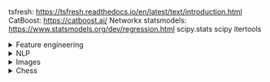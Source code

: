 tsfresh:
https://tsfresh.readthedocs.io/en/latest/text/introduction.html
CatBoost:
https://catboost.ai/
Networkx
statsmodels:
https://www.statsmodels.org/dev/regression.html
scipy.stats
scipy
itertools

<details>
	<summary>Feature engineering</summary>
	
	 | Module | Link |
	 | ----- | ----- |
	 | Featuretools | https://featuretools.alteryx.com/en/stable/   |
	 | feature-engine | https://feature-engine.trainindata.com/en/latest/user_guide/creation/index.html   |
	 | category_encoders  |  |

</details>

<details>
    <summary>NLP</summary>
    regular expressions: <br/>
	https://docs.python.org/3/howto/regex.html <br/>
	https://docs.python.org/3/library/re.html <br/>
    spaCy: https://spacy.io/usage <br/>
    nltk (natural language toolkit) <br/>
    Scrapy
</details>


<details>
	<summary>Images</summary>
	skimage: https://scikit-image.org/docs/dev/api/api.html <br/>
	pillow: https://pillow.readthedocs.io/en/stable/ <br/>
	NiBabel (works with neurological images like MRI): https://nipy.org/nibabel/installation.html
</details>

<details>
	<summary>Chess</summary>
	pgn (Portable Game Notation): https://python-chess.readthedocs.io/en/latest/pgn.html
</details>



